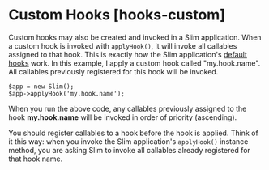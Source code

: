 # Custom Hooks [hooks-custom] #

Custom hooks may also be created and invoked in a Slim application. When a custom hook is invoked with `applyHook()`, it will invoke all callables assigned to that hook. This is exactly how the Slim application's [default hooks](#hooks-default) work. In this example, I apply a custom hook called "my.hook.name". All callables previously registered for this hook will be invoked.

    $app = new Slim();
    $app->applyHook('my.hook.name');

When you run the above code, any callables previously assigned to the hook **my.hook.name** will be invoked in order of priority (ascending).

You should register callables to a hook before the hook is applied. Think of it this way: when you invoke the Slim application's `applyHook()` instance method, you are asking Slim to invoke all callables already registered for that hook name.